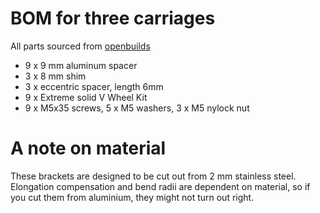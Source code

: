 # BOM for three carriages

All parts sourced from [openbuilds](http://openbuildspartstore.com/)

* 9 x 9 mm aluminum spacer
* 3 x 8 mm shim
* 3 x eccentric spacer, length 6mm
* 9 x Extreme solid V Wheel Kit
* 9 x M5x35 screws, 5 x M5 washers, 3 x M5 nylock nut

# A note on material

These brackets are designed to be cut out from 2 mm stainless steel. Elongation compensation and bend radii are dependent on material, so if you cut them from aluminium, they might not turn out right.
